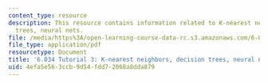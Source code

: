 ```yaml
---
content_type: resource
description: This resource contains information related to K-nearest neighbors, decision
  trees, neural nets.
file: /media/https%3A/open-learning-course-data-rc.s3.amazonaws.com/6-034-artificial-intelligence-fall-2010/4efa5e563ccb9d54fdd72068a8dda879_MIT6_034F10_tutor03.pdf
file_type: application/pdf
resourcetype: Document
title: '6.034 Tutorial 3: K-nearest neighbors, decision trees, neural nets'
uid: 4efa5e56-3ccb-9d54-fdd7-2068a8dda879
---
```

